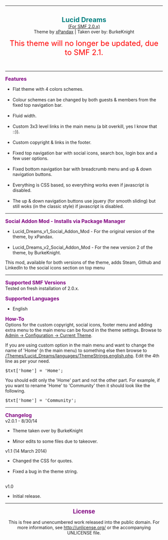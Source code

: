 <p><hr /><br />
<center><span style="color: teal;"><span style="font-size: 16pt;"><strong>Lucid Dreams</strong></span></span><br />
<span style="text-decoration: underline;">(For SMF 2.0.x)</span><br />
Theme by <a href="https://github.com/LinuxPanda/SMF2.0Theme--LucidDreams">xPandax</a> | Taken over by: BurkeKnight</p>

<p><span style="color: red;"><span style="font-size: 18pt;">This theme will no longer be updated, due to SMF 2.1.</span></span><br />
</center><br />
<hr /></p>

<p><span style="color: purple;"><span style="font-size: 12pt;"><strong>Features</strong></span></span><br />
<ul><li>Flat theme with 4 colors schemes.</li><br />
<li>Colour schemes can be changed by both guests & members from the fixed top navigation bar.</li><br />
<li>Fluid width.</li><br />
<li>Custom 3x3 level links in the main menu (a bit overkill, yes I know that ::)).</li><br />
<li>Custom copyright & links in the footer.</li><br />
<li>Fixed top navigation bar with social icons, search box, login box and a few user options.</li><br />
<li>Fixed bottom navigation bar with breadcrumb menu and up & down navigation buttons.</li><br />
<li>Everything is CSS based, so everything works even if javascript is disabled.</li><br />
<li>The up & down navigation buttons use jquery (for smooth sliding) but still woks (in the classic style) if javascript is disabled.</li></ul></p>

<p><hr /></p>

<p><span style="color: purple;"><span style="font-size: 12pt;"><strong>Social Addon Mod - Installs via Package Manager</strong></span></span><br />
<ul><li>Lucid_Dreams_v1_Social_Addon_Mod - For the original version of the theme, by xPandax.</li><br />
<li>Lucid_Dreams_v2_Social_Addon_Mod - For the new version 2 of the theme, by BurkeKnight.</li></ul></p>

<p>This mod, available for both versions of the theme, adds Steam, Github and LinkedIn to the social icons section on top menu</p>

<p><hr /></p>

<p><span style="color: purple;"><span style="font-size: 12pt;"><strong>Supported SMF Versions</strong></span></span><br />
Tested on fresh installation of 2.0.x.</p>

<p><span style="color: purple;"><span style="font-size: 12pt;"><strong>Supported Languages</strong></span></span><br />
<ul><li>English</li></ul></p>

<p><span style="color: purple;"><span style="font-size: 12pt;"><strong>How-To</strong></span></span> <br />
Options for the custom copyright, social icons, footer menu and adding extra menu to the main menu can be found in the theme settings. Browse to <span style="text-decoration: underline;">Admin -> Configuration -> Current Theme</span>.</p>

<p>If you are using custom option in the main menu and want to change the name of 'Home' (n the main menu) to something else then browse to <span style="text-decoration: underline;">/Themes/Lucid_Dreams/languages/ThemeStrings.english.php</span>. Edit the 4th line as per your need.<br />
<pre>$txt['home'] = 'Home';</pre></p>

<p>You should edit only the 'Home' part and not the other part. For example, if you want to rename 'Home' to 'Community' then it should look like the following.<br />
<pre>$txt['home'] = 'Community';</pre></p>

<p><hr /></p>

<p><span style="color: purple;"><span style="font-size: 12pt;"><strong>Changelog</strong></span></span><br />
v2.0.1 - 8/30/14<br />
<ul><li>Theme taken over by BurkeKnight</li><br />
<li>Minor edits to some files due to takeover.</li></ul></p>

<p>v1.1 (14 March 2014)<br />
<ul><li>Changed the CSS for quotes.</li><br />
<li>Fixed a bug in the theme string.</li></ul><br />
v1.0<br />
<ul><li>Initial release.</li></ul></p>

<p><hr /><center><span style="color: purple;"><span style="font-size: 14pt;"><strong>License</strong></span></span></p>

<p>This is free and unencumbered work released into the public domain. For more information, see <a href="http://unlicense.org/">http://unlicense.org/</a> or the accompanying UNLICENSE file.<br />
</center></p>
